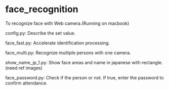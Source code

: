 # face_recognition

To recognize face with Web camera.(Running on macbook)

config.py:
Describe the set value.

face_fast.py:
Accelerate identification processing.

face_multi.py:
Recognize multiple persons with one camera.

show_name_jp_1.py:
Show face areas and name in japanese with rectangle.
(need ref images)

face_password.py:
Check if the person or not.
If true, enter the password to confirm attendance.
